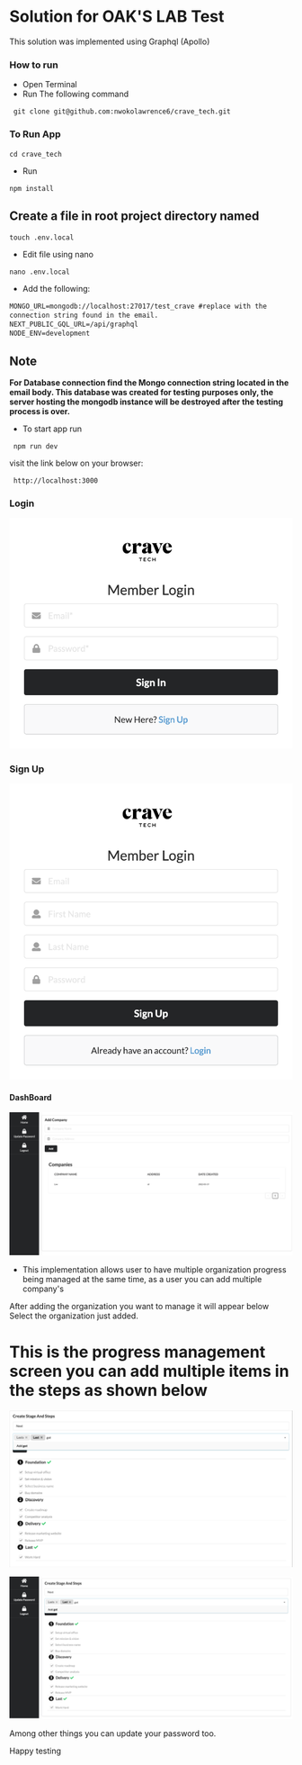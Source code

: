 # Solution for OAK'S LAB Test

This solution was implemented using Graphql (Apollo)

###  How to run

* Open Terminal
* Run The following command
```
 git clone git@github.com:nwokolawrence6/crave_tech.git
```

### To Run App
```shell
cd crave_tech
```
* Run
```npm 
npm install
```

## Create a file in root project directory named

```shell
touch .env.local
```
* Edit file using nano
```shell
nano .env.local 
```
* Add the following:

```dotenv
MONGO_URL=mongodb://localhost:27017/test_crave #replace with the connection string found in the email.
NEXT_PUBLIC_GQL_URL=/api/graphql
NODE_ENV=development
```

## Note

**For Database connection find the Mongo connection string located in the email body.
This database was created for testing purposes only, the server hosting the mongodb instance will be destroyed after the testing process is over.**

* To start app run
```npm
 npm run dev
```

visit the link below on your browser:
```http request
 http://localhost:3000
```

### Login 

![img.png](img.png)


### Sign Up

![img_1.png](img_1.png)

#### DashBoard

![img_2.png](img_2.png)

* This implementation allows user to have multiple organization progress being managed at the same time, as a user you can add multiple company's

After adding the organization you want to manage it will appear below
Select the organization just added.


# This is the progress management screen you can add multiple items in the steps as shown below

![img_3.png](img_3.png)



![img_4.png](img_4.png)


Among other things you can update your password too.

Happy testing
